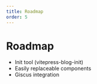 ```yaml
---
title: Roadmap
order: 5
---
```


# Roadmap

- Init tool (vitepress-blog-init)
- Easily replaceable components
- Giscus integration
